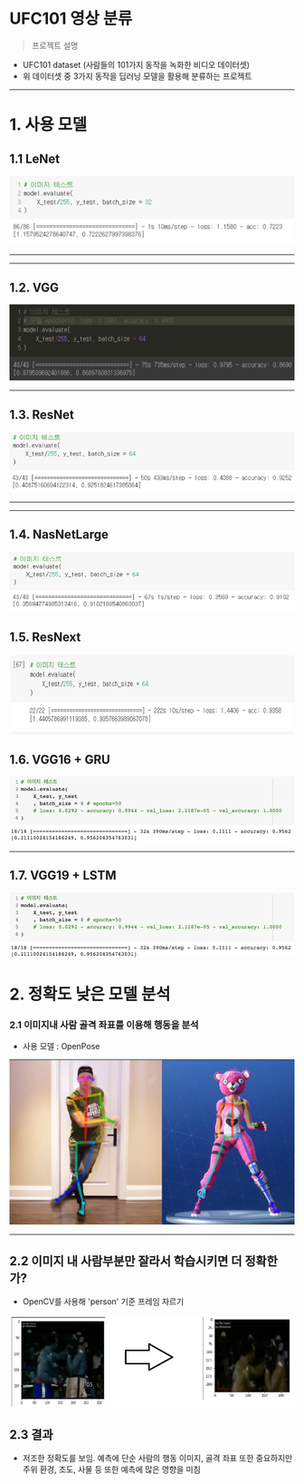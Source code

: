 # UFC101 영상 분류

> 프로젝트 설명
> 
- UFC101 dataset (사람들의 101가지 동작을 녹화한 비디오 데이터셋)
- 위 데이터셋 중 3가지 동작을 딥러닝 모델을 활용해 분류하는 프로젝트

---

# 1. 사용 모델

## 1.1 LeNet

![Untitled](UFC101/Untitled.png)

---

---

## 1.2. VGG

![Untitled](UFC101/Untitled%201.png)

---

## 1.3. ResNet

![Untitled](UFC101/Untitled%202.png)

---

---

## 1.4. NasNetLarge

![Untitled](UFC101/Untitled%203.png)

## 1.5. ResNext

![Untitled](UFC101/Untitled%204.png)

## 1.6. VGG16 + GRU

![Untitled](UFC101/Untitled%205.png)

---

## 1.7. VGG19 + LSTM

![Untitled](UFC101/Untitled%206.png)

# 2. 정확도 낮은 모델 분석

### 2.1 이미지내 사람 골격 좌표를 이용해 행동을 분석

- 사용 모델 : OpenPose

![Untitled](UFC101/Untitled%207.png)

---

## 2.2 이미지 내 사람부분만 잘라서 학습시키면 더 정확한가?

- OpenCV를 사용해 'person' 기준 프레임 자르기

![Untitled](UFC101/Untitled%208.png)

## 2.3 결과

- 저조한 정확도를 보임. 예측에  단순 사람의 행동 이미지, 골격 좌표 또한 중요하지만 주위 환경, 조도, 사물 등 또한 예측에 많은 영향을 미침